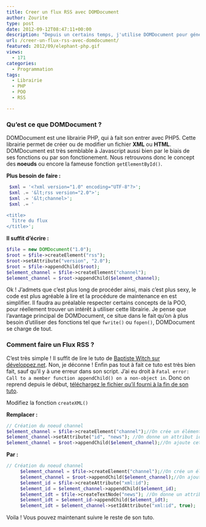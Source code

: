 ```yaml
---
title: Creer un flux RSS avec DOMDocument
author: Zourite
type: post
date: 2012-09-12T08:47:11+00:00
description: "Depuis un certains temps, j'utilise DOMDocument pour générer mais fichier XML. Je vais donc vous montrer la voie sur le moyen de générer un Flux RSS à l'aide de cette librairie."
url: /creer-un-flux-rss-avec-domdocument/
featured: 2012/09/elephant-php.gif
views:
  - 171
categories:
  - Programmation
tags:
  - Librairie
  - PHP
  - POO
  - RSS

---
```

### Qu&rsquo;est ce que DOMDocument ? 

DOMDocument est une librairie PHP, qui à fait son entrer avec PHP5. Cette librairie permet de créer ou de modifier un fichier **XML** ou **HTML**. DOMDocument est très semblable à Javascript aussi bien par le biais de ses fonctions ou par son fonctionement. Nous retrouvons donc le concept des **noeuds** ou encore la fameuse fonction `getElementById()`. 

**Plus besoin de faire :**

```php
 $xml = '<?xml version="1.0" encoding="UTF-8"?>';
 $xml .= '&lt;rss version="2.0">'; 
 $xml .= '&lt;channel>'; 
 $xml .= '

<title>
  Titre du flux
</title>';
```

 **Il suffit d&rsquo;écrire :**

```php
$file = new DOMDocument("1.0");
$root = $file->createElement("rss");
$root->setAttribute("version", "2.0"); 
$root = $file->appendChild($root); 
$element_channel = $file->createElement("channel"); 
$element_channel = $root->appendChild($element_channel);
```

Ok ! J&rsquo;admets que c&rsquo;est plus long de procéder ainsi, mais c&rsquo;est plus sexy, le code est plus agréable à lire et la procédure de maintenance en est simplifier. Il faudra au préalable respecter certains concepts de la POO, pour réellement trouver un intérêt à utiliser cette librairie. Je pense que l&rsquo;avantage principal de DOMDocument, ce situe dans le fait qu&rsquo;on à plus besoin d&rsquo;utiliser des fonctions tel que `fwrite()` ou `fopen()`, DOMDocument se charge de tout.

### Comment faire un Flux RSS ? 

C&rsquo;est très simple ! Il suffit de lire le tuto de [Baptiste Witch sur développez.net][2]. Non, je déconne ! Enfin pas tout à fait ce tuto est très bien fait, sauf qu&rsquo;il y à une erreur dans son script. J&rsquo;ai eu droit à `Fatal error: Call to a member function appendChild() on a non-object in`. Donc on reprend depuis le début, [téléchargez le fichier qu&rsquo;il fourni à la fin de son tuto][3].

Modifiez la fonction `createXML()` 

**Remplacer :**

```php
// Création du noeud channel 
$element_channel = $file->createElement("channel");//On crée un élément channel
$element_channel->setAttribute("id", "news"); //On donne un attribut id à notre channel
$element_channel = $root->appendChild($element_channel);//On ajoute cet élément à la racine
```

**Par :**

```php
// Création du noeud channel 
	 $element_channel = $file->createElement("channel");//On crée un élément channel 
	 $element_channel = $root->appendChild($element_channel);//On ajoute cet élément à la racine 
	 $element_id = $file->createAttribute("xml:id");
	 $element_id = $element_channel->appendChild($element_id); 
	 $element_idt = $file->createTextNode("news"); //On donne un attribut id à notre channel 
	 $element_idt = $element_id->appendChild($element_idt); 
	 $element_idt = $element_channel->setIdAttribute("xml:id", true);
``` 

Voila ! Vous pouvez maintenant suivre le reste de son tuto.

 [2]: http://baptiste-wicht.developpez.com/tutoriels/php/rss/ "Flux RSS PHP4 et PHP5"
 [3]: ftp://ftp-developpez.com/baptiste-wicht/tutoriel/php/rss/fichiers/RSSPHP5.php "Fichier de fonction PHP5 Flux RSS"